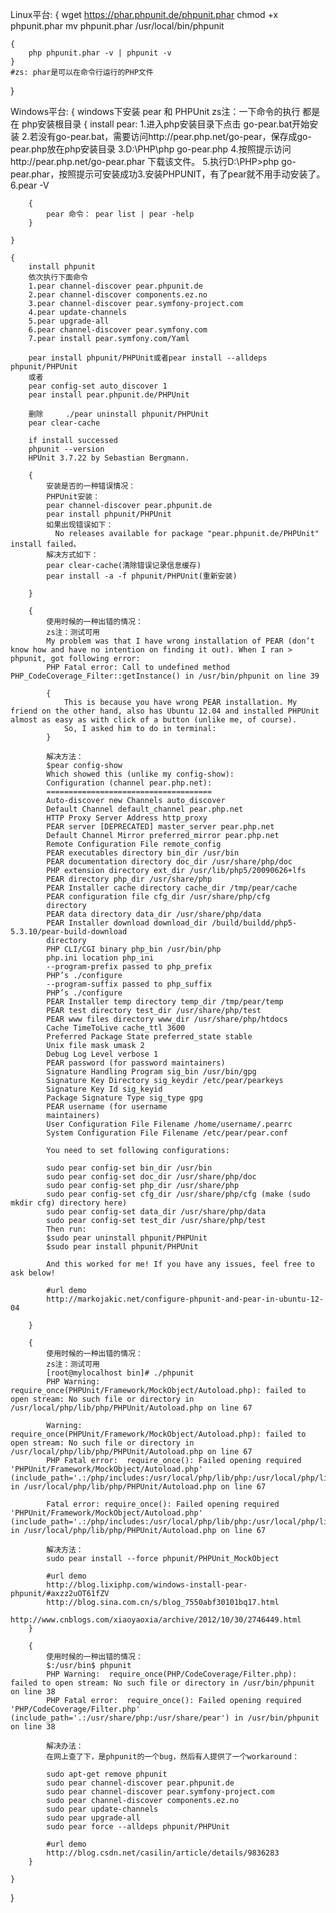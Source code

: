 
Linux平台:
{
	wget https://phar.phpunit.de/phpunit.phar
	chmod +x phpunit.phar
	mv phpunit.phar /usr/local/bin/phpunit

	{
		php phpunit.phar -v | phpunit -v
	}
	#zs: phar是可以在命令行运行的PHP文件
}


Windows平台:
{
	windows下安装 pear 和 PHPUnit
	zs注：一下命令的执行 都是在 php安装根目录
	{
		install pear:
		1.进入php安装目录下点击 go-pear.bat开始安装
		2.若没有go-pear.bat，需要访问http://pear.php.net/go-pear，保存成go-pear.php放在php安装目录
		3.D:\PHP\php go-pear.php
		4.按照提示访问http://pear.php.net/go-pear.phar 下载该文件。
		5.执行D:\PHP>php go-pear.phar，按照提示可安装成功3.安装PHPUNIT，有了pear就不用手动安装了。
		6.pear -V

		{
			pear 命令： pear list | pear -help
		}

	}

	{
		install phpunit
		依次执行下面命令
		1.pear channel-discover pear.phpunit.de
		2.pear channel-discover components.ez.no
		3.pear channel-discover pear.symfony-project.com
		4.pear update-channels
		5.pear upgrade-all
		6.pear channel-discover pear.symfony.com
		7.pear install pear.symfony.com/Yaml

		pear install phpunit/PHPUnit或者pear install --alldeps phpunit/PHPUnit
		或者
		pear config-set auto_discover 1 
		pear install pear.phpunit.de/PHPUnit

		删除     ./pear uninstall phpunit/PHPUnit
		pear clear-cache
		
		if install successed
		phpunit --version
		HPUnit 3.7.22 by Sebastian Bergmann.
		
		{
			安装是否的一种错误情况：
			PHPUnit安装：
			pear channel-discover pear.phpunit.de
		    pear install phpunit/PHPUnit
		    如果出现错误如下：
			  No releases available for package "pear.phpunit.de/PHPUnit" install failed。
		    解决方式如下：
		    pear clear-cache(清除错误记录信息缓存)
		    pear install -a -f phpunit/PHPUnit(重新安装)

		}

		{
			使用时候的一种出错的情况：
			zs注：测试可用
			My problem was that I have wrong installation of PEAR (don’t know how and have no intention on finding it out). When I ran > phpunit, got following error:
			PHP Fatal error: Call to undefined method PHP_CodeCoverage_Filter::getInstance() in /usr/bin/phpunit on line 39

			{
				This is because you have wrong PEAR installation. My friend on the other hand, also has Ubuntu 12.04 and installed PHPUnit almost as easy as with click of a button (unlike me, of course).
				So, I asked him to do in terminal:
			}

			解决方法：
			$pear config-show
			Which showed this (unlike my config-show):
			Configuration (channel pear.php.net):
			=====================================
			Auto-discover new Channels auto_discover 
			Default Channel default_channel pear.php.net
			HTTP Proxy Server Address http_proxy 
			PEAR server [DEPRECATED] master_server pear.php.net
			Default Channel Mirror preferred_mirror pear.php.net
			Remote Configuration File remote_config 
			PEAR executables directory bin_dir /usr/bin
			PEAR documentation directory doc_dir /usr/share/php/doc
			PHP extension directory ext_dir /usr/lib/php5/20090626+lfs
			PEAR directory php_dir /usr/share/php
			PEAR Installer cache directory cache_dir /tmp/pear/cache
			PEAR configuration file cfg_dir /usr/share/php/cfg
			directory
			PEAR data directory data_dir /usr/share/php/data
			PEAR Installer download download_dir /build/buildd/php5-5.3.10/pear-build-download
			directory
			PHP CLI/CGI binary php_bin /usr/bin/php
			php.ini location php_ini 
			--program-prefix passed to php_prefix 
			PHP’s ./configure
			--program-suffix passed to php_suffix 
			PHP’s ./configure
			PEAR Installer temp directory temp_dir /tmp/pear/temp
			PEAR test directory test_dir /usr/share/php/test
			PEAR www files directory www_dir /usr/share/php/htdocs
			Cache TimeToLive cache_ttl 3600
			Preferred Package State preferred_state stable
			Unix file mask umask 2
			Debug Log Level verbose 1
			PEAR password (for password maintainers)
			Signature Handling Program sig_bin /usr/bin/gpg
			Signature Key Directory sig_keydir /etc/pear/pearkeys
			Signature Key Id sig_keyid 
			Package Signature Type sig_type gpg
			PEAR username (for username 
			maintainers)
			User Configuration File Filename /home/username/.pearrc
			System Configuration File Filename /etc/pear/pear.conf

			You need to set following configurations:

			sudo pear config-set bin_dir /usr/bin
			sudo pear config-set doc_dir /usr/share/php/doc
			sudo pear config-set php_dir /usr/share/php
			sudo pear config-set cfg_dir /usr/share/php/cfg (make (sudo mkdir cfg) directory here)
			sudo pear config-set data_dir /usr/share/php/data
			sudo pear config-set test_dir /usr/share/php/test
			Then run:
			$sudo pear uninstall phpunit/PHPUnit
			$sudo pear install phpunit/PHPUnit

			And this worked for me! If you have any issues, feel free to ask below!

			#url demo
			http://markojakic.net/configure-phpunit-and-pear-in-ubuntu-12-04
			
		}

		{
			使用时候的一种出错的情况：
			zs注：测试可用
			[root@mylocalhost bin]# ./phpunit
			PHP Warning:  require_once(PHPUnit/Framework/MockObject/Autoload.php): failed to open stream: No such file or directory in /usr/local/php/lib/php/PHPUnit/Autoload.php on line 67

			Warning: require_once(PHPUnit/Framework/MockObject/Autoload.php): failed to open stream: No such file or directory in /usr/local/php/lib/php/PHPUnit/Autoload.php on line 67
			PHP Fatal error:  require_once(): Failed opening required 'PHPUnit/Framework/MockObject/Autoload.php' (include_path='.:/php/includes:/usr/local/php/lib/php:/usr/local/php/lib/php/PHPUnit') in /usr/local/php/lib/php/PHPUnit/Autoload.php on line 67

			Fatal error: require_once(): Failed opening required 'PHPUnit/Framework/MockObject/Autoload.php' (include_path='.:/php/includes:/usr/local/php/lib/php:/usr/local/php/lib/php/PHPUnit') in /usr/local/php/lib/php/PHPUnit/Autoload.php on line 67

			解决方法：
			sudo pear install --force phpunit/PHPUnit_MockObject

			#url demo
			http://blog.lixiphp.com/windows-install-pear-phpunit/#axzz2uOT61fZV
			http://blog.sina.com.cn/s/blog_7550abf30101bq17.html
			http://www.cnblogs.com/xiaoyaoxia/archive/2012/10/30/2746449.html
		}

		{
			使用时候的一种出错的情况：
			$:/usr/bin$ phpunit
			PHP Warning:  require_once(PHP/CodeCoverage/Filter.php): failed to open stream: No such file or directory in /usr/bin/phpunit on line 38
			PHP Fatal error:  require_once(): Failed opening required 'PHP/CodeCoverage/Filter.php' (include_path='.:/usr/share/php:/usr/share/pear') in /usr/bin/phpunit on line 38

			解决办法：
			在网上查了下，是phpunit的一个bug，然后有人提供了一个workaround：

			sudo apt-get remove phpunit
			sudo pear channel-discover pear.phpunit.de
			sudo pear channel-discover pear.symfony-project.com
			sudo pear channel-discover components.ez.no
			sudo pear update-channels
			sudo pear upgrade-all
			sudo pear force --alldeps phpunit/PHPUnit

			#url demo
			http://blog.csdn.net/casilin/article/details/9836283
		}

	}
}



